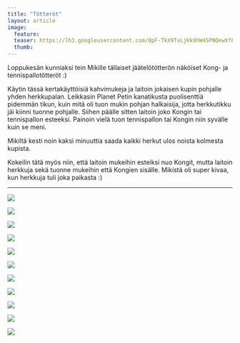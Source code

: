 ```yaml
---
title: "Tötteröt"
layout: article
image:
  feature:
  teaser: https://lh3.googleusercontent.com/0pF-TkX9TvLjKk9hW4SPNQewXfP-Rr9Zq6x1Zx0xUh0=w245
  thumb:
---
```


Loppukesän kunniaksi tein Mikille tällaiset jäätelötötterön näköiset Kong- ja tennispallotötteröt :)

Käytin tässä kertakäyttöisiä kahvimukeja ja laitoin jokaisen kupin pohjalle yhden herkkupalan. Leikkasin Planet Petin kanatikusta puolisenttiä pidemmän tikun, kuin mitä oli tuon mukin pohjan halkaisija, jotta herkkutikku jäi kiinni tuonne pohjalle. Siihen päälle sitten laitoin joko Kongin tai tennispallon esteeksi. Painoin vielä tuon tennispallon tai Kongin niin syvälle kuin se meni.

Mikiltä kesti noin kaksi minuuttia saada kaikki herkut ulos noista kolmesta kupista.

Kokeilin tätä myös niin, että laitoin mukeihin esteiksi nuo Kongit, mutta laitoin herkkuja sekä tuonne mukeihin että Kongien sisälle. Mikistä oli super kivaa, kun herkkuja tuli joka paikasta :)

---

[![](https://lh3.googleusercontent.com/7FRpvZKfA2FZdEZpDv8JTKGYhmnbMw8vGgiWCwndYlQ=w800)](https://lh3.googleusercontent.com/7FRpvZKfA2FZdEZpDv8JTKGYhmnbMw8vGgiWCwndYlQ=s0)

[![](https://lh3.googleusercontent.com/XwJXQg-Q-H-ldSuLpBABDWAgtKnzeP5MSbk1ANlsd-Y=w800)](https://lh3.googleusercontent.com/XwJXQg-Q-H-ldSuLpBABDWAgtKnzeP5MSbk1ANlsd-Y=s0)

[![](https://lh3.googleusercontent.com/S82jh2dBKF_nPDG7H_VFvDTEoW0PLfE4n-5bz9plBCM=w800)](https://lh3.googleusercontent.com/S82jh2dBKF_nPDG7H_VFvDTEoW0PLfE4n-5bz9plBCM=s0)

[![](https://lh3.googleusercontent.com/1lZQpFjD--0hK-X3vOjcbM9zBlP3mAA0KjpgBcixj-A=w800)](https://lh3.googleusercontent.com/1lZQpFjD--0hK-X3vOjcbM9zBlP3mAA0KjpgBcixj-A=s0)

[![](https://lh3.googleusercontent.com/hrFKBRy0jH8rxa0oAnqmTC4RRnmCkHe4BG_2QjUZxiU=w800)](https://lh3.googleusercontent.com/hrFKBRy0jH8rxa0oAnqmTC4RRnmCkHe4BG_2QjUZxiU=s0)

[![](https://lh3.googleusercontent.com/8Dr3zuiPFQSOOQAnPe7nA7C5jLcvAWY5_Bzb4ozEIuE=w800)](https://lh3.googleusercontent.com/8Dr3zuiPFQSOOQAnPe7nA7C5jLcvAWY5_Bzb4ozEIuE=s0)

[![](https://lh3.googleusercontent.com/NoIZgsXKMTkPru2UPQEGBrn8aktNuCjbGneDBcvYvdQ=w800)](https://lh3.googleusercontent.com/NoIZgsXKMTkPru2UPQEGBrn8aktNuCjbGneDBcvYvdQ=s0)

[![](https://lh3.googleusercontent.com/SVLHUGEDOFWMHedvVnBKvE_5VmjWv_lq0xEPL2cv2HA=w800)](https://lh3.googleusercontent.com/SVLHUGEDOFWMHedvVnBKvE_5VmjWv_lq0xEPL2cv2HA=s0)

[![](https://lh3.googleusercontent.com/hnjgvbw1z6SJqszOMAQsOlNhLkmTUuuziIG1ommzhKyXNov7dq2VDeeBrsCs-Pto0gincoqhjaLvPdyVu1h-1FCioVYsAJKtzGye8oU1avK2G2Egv1Sh-I6HpjC0Aae7yZ6EfNaZBtuKeQ6Zw20y3_0gjpcRu1z-HV4M7obda5XqQLhNbtomhTYosq6YlF1zqENa23IqQ96BX8D-ANtYGpnG_oFJtAFh1XQbwUJa0i2umecENQ56W4J1dQmiPyiwaSEULimxV9NHJrfF5HgU6g6JMdNkU2JOUSi_isq2EfNhmwfb2Gky8mJF5O9z07So48vhGgVoR64Q0KYtqU8UrCfkrZJaXGo-yODr3w3QwxIFGK39lzvCt8DWJY3_roDBw76Rk6dSvpJS9D-8beeXDpLKmFvDkRHLnw-_u1r0axs1Gf_Q9IYN5bhad9IYK8xxwWB3KjMhb_4myGXSPdIbSkh6WkU7nkMwDZJ79H95o8eTkQhU1rzi9aaa9kYWV3ptmY8gBfy4xirlImHEKuNf3hC1Ta5-BcPMishGwF8qbng=w800)](https://lh3.googleusercontent.com/hnjgvbw1z6SJqszOMAQsOlNhLkmTUuuziIG1ommzhKyXNov7dq2VDeeBrsCs-Pto0gincoqhjaLvPdyVu1h-1FCioVYsAJKtzGye8oU1avK2G2Egv1Sh-I6HpjC0Aae7yZ6EfNaZBtuKeQ6Zw20y3_0gjpcRu1z-HV4M7obda5XqQLhNbtomhTYosq6YlF1zqENa23IqQ96BX8D-ANtYGpnG_oFJtAFh1XQbwUJa0i2umecENQ56W4J1dQmiPyiwaSEULimxV9NHJrfF5HgU6g6JMdNkU2JOUSi_isq2EfNhmwfb2Gky8mJF5O9z07So48vhGgVoR64Q0KYtqU8UrCfkrZJaXGo-yODr3w3QwxIFGK39lzvCt8DWJY3_roDBw76Rk6dSvpJS9D-8beeXDpLKmFvDkRHLnw-_u1r0axs1Gf_Q9IYN5bhad9IYK8xxwWB3KjMhb_4myGXSPdIbSkh6WkU7nkMwDZJ79H95o8eTkQhU1rzi9aaa9kYWV3ptmY8gBfy4xirlImHEKuNf3hC1Ta5-BcPMishGwF8qbng=s0)

[![](https://lh3.googleusercontent.com/DUWyMzDQf_1eaxVivZtyqCd4-HhTs8YxCayIey7uWLDZHKDu_vjvSKEtiBbM0Ll5Q9zSKHjEKINNVKYSBBI5uWzQkPtxjPlQRSq9Bce6ceApTc0x8pug4edfgl9J6jVQSW3_Eh4XlNIeF0Ve6GR9Qe6G1xbZTHtnGkRcU8VVC8HHAP7RZLMaK_B7xVQdKPa8K1oP2btNEfZtOb6EDTRHpbIn6CdvWkNA-c5L5SzpixkCOaT0MMqFXKDOZnaL9YIBaQHZfVXSJgZB0CIIWW4eH2Apt_aG5yyaXG2bFz-Qi2odY3hj_aSw9UkLnlY447DicNLi-bwOUGtccPe-cJrEqBrpTKRgUzfEGI-kh2iESyYjLlh8dAqJ_D_JdCiJFST_aPRXfrVAeuq51ZBWSlzCW0-No_NTUYnzrCzGhu_w0MjPdSgi29MN8F6Q8xyW5YCzMJGNBe6uHYLsG2ZEiivg40cfLKAS58s5bIj5LNnx4wZ9hnFENM_d9N_vtf4C7d0RUx8H9guakNSOugQ_OMqu6BB6FEkQUIXL1LgDO_hMn8U=w800)](https://lh3.googleusercontent.com/DUWyMzDQf_1eaxVivZtyqCd4-HhTs8YxCayIey7uWLDZHKDu_vjvSKEtiBbM0Ll5Q9zSKHjEKINNVKYSBBI5uWzQkPtxjPlQRSq9Bce6ceApTc0x8pug4edfgl9J6jVQSW3_Eh4XlNIeF0Ve6GR9Qe6G1xbZTHtnGkRcU8VVC8HHAP7RZLMaK_B7xVQdKPa8K1oP2btNEfZtOb6EDTRHpbIn6CdvWkNA-c5L5SzpixkCOaT0MMqFXKDOZnaL9YIBaQHZfVXSJgZB0CIIWW4eH2Apt_aG5yyaXG2bFz-Qi2odY3hj_aSw9UkLnlY447DicNLi-bwOUGtccPe-cJrEqBrpTKRgUzfEGI-kh2iESyYjLlh8dAqJ_D_JdCiJFST_aPRXfrVAeuq51ZBWSlzCW0-No_NTUYnzrCzGhu_w0MjPdSgi29MN8F6Q8xyW5YCzMJGNBe6uHYLsG2ZEiivg40cfLKAS58s5bIj5LNnx4wZ9hnFENM_d9N_vtf4C7d0RUx8H9guakNSOugQ_OMqu6BB6FEkQUIXL1LgDO_hMn8U=s0)

[![](https://lh3.googleusercontent.com/buuJCHe4EddVm7ZpGoLKHa4Hbs8EKu2C3F9MSQ3NClaTUWA63kLziLWr4W4uTe5zPtIr-DOanSdvt4TsbZHSo32iHXsG3JecjZDn5uBNPG4TIkUFtWrmr_qV8fxNqRJaLEwcEohry7lROUHNBPGcqzIlm25ZfLTzKDA79sAsPrJ6wmE8vZT4eWI60jsba1KTcG2y9HLcHj1joSeU1GowmqW0a3zIurmzIjmxidfoaNQVw2ymb1BB6lCEzThZQuQmfbYOXK3DTmif-AbDUmLM7uAV3NPdIseEeyHxOMZ7pIobnlJjVM2R8S8wee7J9V5_sMfnQDbSVp6T7nioTFo-YzSOIFRL0pzMf0Rm7UWIa1U_wdno9YuoUv0uiyui9vhbNrks0MFO5wy0N-XRIuUllrzO5RwpEfRbDzOJNVYYeu2UR6i0HDbBak0C3vuMYSRUFTxLzNDuQVOxyW0iNEuYQI9K_JOaBsfiO0bPVeMcV9x5rYWORRdHiZyoRmXvPmFvN1HSEAp9V_lW5i4noYw7dv01e0ieziyF6LBjlaAQmUs=w800)](https://lh3.googleusercontent.com/buuJCHe4EddVm7ZpGoLKHa4Hbs8EKu2C3F9MSQ3NClaTUWA63kLziLWr4W4uTe5zPtIr-DOanSdvt4TsbZHSo32iHXsG3JecjZDn5uBNPG4TIkUFtWrmr_qV8fxNqRJaLEwcEohry7lROUHNBPGcqzIlm25ZfLTzKDA79sAsPrJ6wmE8vZT4eWI60jsba1KTcG2y9HLcHj1joSeU1GowmqW0a3zIurmzIjmxidfoaNQVw2ymb1BB6lCEzThZQuQmfbYOXK3DTmif-AbDUmLM7uAV3NPdIseEeyHxOMZ7pIobnlJjVM2R8S8wee7J9V5_sMfnQDbSVp6T7nioTFo-YzSOIFRL0pzMf0Rm7UWIa1U_wdno9YuoUv0uiyui9vhbNrks0MFO5wy0N-XRIuUllrzO5RwpEfRbDzOJNVYYeu2UR6i0HDbBak0C3vuMYSRUFTxLzNDuQVOxyW0iNEuYQI9K_JOaBsfiO0bPVeMcV9x5rYWORRdHiZyoRmXvPmFvN1HSEAp9V_lW5i4noYw7dv01e0ieziyF6LBjlaAQmUs=s0)
